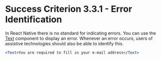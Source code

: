 # Success Criterion 3.3.1 - Error Identification

In React Native there is no standard for indicating errors. You can use the [Text](https://reactnative.dev/docs/text) component to display an error. Whenever an error occurs, users of assistive technologies should also be able to identify this.

```jsx
<Text>You are required to fill in your e-mail address</Text>
```
